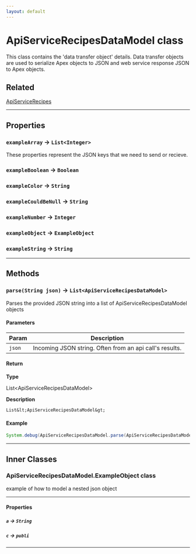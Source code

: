 ```yaml
---
layout: default
---
```

# ApiServiceRecipesDataModel class

This class contains the &apos;data transfer object&apos; details. Data transfer objects are used to serialize Apex objects to JSON and web service response JSON to Apex objects.

## Related

[ApiServiceRecipes](https://github.com/trailheadapps/apex-recipes/wiki/ApiServiceRecipes.md)

---
## Properties

### `exampleArray` → `List<Integer>`

 These properties represent the JSON keys that we need to send or recieve.

### `exampleBoolean` → `Boolean`

### `exampleColor` → `String`

### `exampleCouldBeNull` → `String`

### `exampleNumber` → `Integer`

### `exampleObject` → `ExampleObject`

### `exampleString` → `String`

---
## Methods
### `parse(String json)` → `List<ApiServiceRecipesDataModel>`

Parses the provided JSON string into a list of ApiServiceRecipesDataModel objects

#### Parameters
|Param|Description|
|-----|-----------|
|`json` |   Incoming JSON string. Often from an api call&apos;s results. |

#### Return

**Type**

List&lt;ApiServiceRecipesDataModel&gt;

**Description**

`List&lt;ApiServiceRecipesDataModel&gt;`

#### Example
```java
System.debug(ApiServiceRecipesDataModel.parse(ApiServiceRecipesDataModel_Tests.testJSON));
```

---
## Inner Classes

### ApiServiceRecipesDataModel.ExampleObject class

example of how to model a nested json object

---
#### Properties

##### `a` → `String`

##### `c` → `publi`

---
